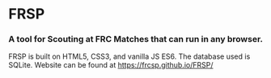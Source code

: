 # FRSP
### A tool for Scouting at FRC Matches that can run in any browser.

FRSP is built on HTML5, CSS3, and vanilla JS ES6.
The database used is SQLite.
Website can be found at https://frcsp.github.io/FRSP/
